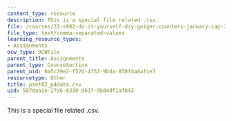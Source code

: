 ```yaml
---
content_type: resource
description: This is a special file related .csv.
file: /courses/22-s902-do-it-yourself-diy-geiger-counters-january-iap-2015/587daa1e27a68339d61f9b84df1af843_pset02_p4data.csv
file_type: text/comma-separated-values
learning_resource_types:
- Assignments
ocw_type: OCWFile
parent_title: Assignments
parent_type: CourseSection
parent_uid: 0a5c29e2-f52d-4752-9bda-850fda8afce7
resourcetype: Other
title: pset02_p4data.csv
uid: 587daa1e-27a6-8339-d61f-9b84df1af843
---
```

This is a special file related .csv.

